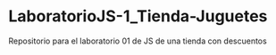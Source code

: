 # LaboratorioJS-1_Tienda-Juguetes
Repositorio para el laboratorio 01 de JS de una tienda con descuentos
